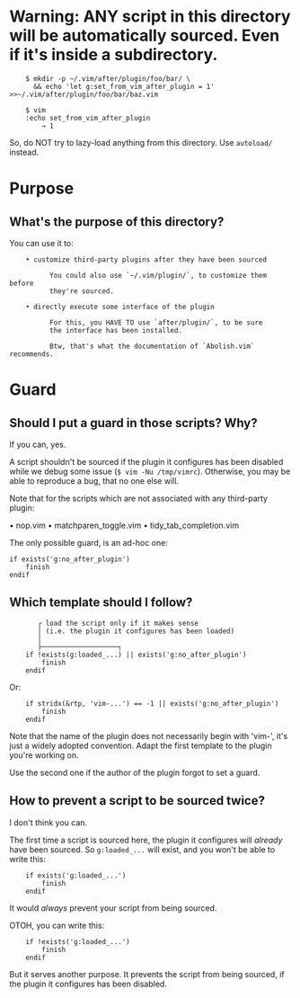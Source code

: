 # Warning: ANY script in this directory will be automatically sourced. Even if it's inside a subdirectory.

        $ mkdir -p ~/.vim/after/plugin/foo/bar/ \
          && echo 'let g:set_from_vim_after_plugin = 1' >>~/.vim/after/plugin/foo/bar/baz.vim

        $ vim
        :echo set_from_vim_after_plugin
            → 1

So, do NOT try to lazy-load anything from this directory.
Use `autoload/` instead.

##
# Purpose
## What's the purpose of this directory?

You can use it to:

        • customize third-party plugins after they have been sourced

              You could also use `~/.vim/plugin/`, to customize them before
              they're sourced.

        • directly execute some interface of the plugin

              For this, you HAVE TO use `after/plugin/`, to be sure
              the interface has been installed.

              Btw, that's what the documentation of `Abolish.vim` recommends.

##
# Guard
## Should I put a guard in those scripts?  Why?

If you can, yes.

A script  shouldn't be  sourced if  the plugin it  configures has  been disabled
while we debug some issue (`$ vim -Nu /tmp/vimrc`).
Otherwise, you may be able to reproduce a bug, that no one else will.

Note that for the scripts which  are not associated with any third-party plugin:

   • nop.vim
   • matchparen_toggle.vim
   • tidy_tab_completion.vim

The only possible guard, is an ad-hoc one:

    if exists('g:no_after_plugin')
        finish
    endif

## Which template should I follow?

           ┌ load the script only if it makes sense
           │ (i.e. the plugin it configures has been loaded)
           │
           ├───────────────────┐
        if !exists(g:loaded_...) || exists('g:no_after_plugin')
            finish
        endif

Or:

        if stridx(&rtp, 'vim-...') == -1 || exists('g:no_after_plugin')
            finish
        endif

Note that the  name of the plugin  does not necessarily begin  with 'vim-', it's
just a widely adopted convention.
Adapt the first template to the plugin you're working on.

Use the second one if the author of the plugin forgot to set a guard.

## How to prevent a script to be sourced twice?

I don't think you can.

The first time a script is sourced here, the plugin it configures will *already*
have been sourced.
So `g:loaded_...` will exist, and you won't be able to write this:

        if exists('g:loaded_...')
            finish
        endif

It would *always* prevent your script from being sourced.

OTOH, you can write this:

        if !exists('g:loaded_...')
            finish
        endif

But it serves another purpose.
It prevents the script from being sourced,  if the plugin it configures has been
disabled.


